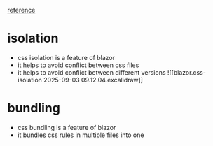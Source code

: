 [reference](https://learn.microsoft.com/en-us/aspnet/core/blazor/components/css-isolation?view=aspnetcore-9.0)
# isolation
- css isolation is a feature of blazor
- it helps to avoid conflict between css files
- it helps to avoid conflict between different versions
![[blazor.css-isolation 2025-09-03 09.12.04.excalidraw]]
# bundling
- css bundling is a feature of blazor
- it bundles css rules in multiple files into one